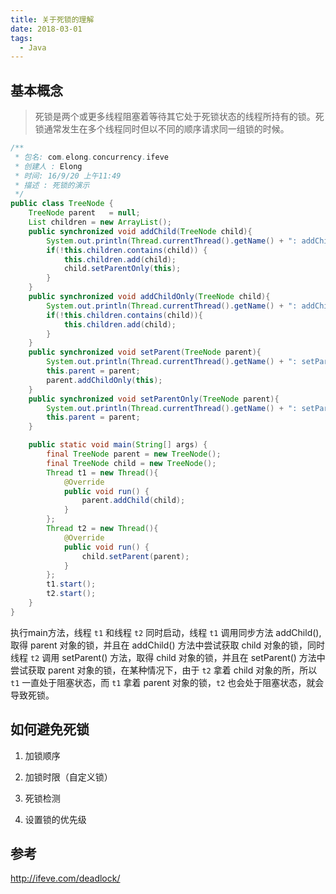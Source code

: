 ```yaml
---
title: 关于死锁的理解
date: 2018-03-01
tags:
  - Java
---
```



## 基本概念

> 死锁是两个或更多线程阻塞着等待其它处于死锁状态的线程所持有的锁。死锁通常发生在多个线程同时但以不同的顺序请求同一组锁的时候。

```java
/**
 * 包名: com.elong.concurrency.ifeve
 * 创建人 : Elong
 * 时间: 16/9/20 上午11:49
 * 描述 : 死锁的演示
 */
public class TreeNode {
    TreeNode parent   = null;
    List children = new ArrayList();
    public synchronized void addChild(TreeNode child){
        System.out.println(Thread.currentThread().getName() + ": addChild()");
        if(!this.children.contains(child)) {
            this.children.add(child);
            child.setParentOnly(this);
        }
    }
    public synchronized void addChildOnly(TreeNode child){
        System.out.println(Thread.currentThread().getName() + ": addChildOnly()");
        if(!this.children.contains(child)){
            this.children.add(child);
        }
    }
    public synchronized void setParent(TreeNode parent){
        System.out.println(Thread.currentThread().getName() + ": setParent()");
        this.parent = parent;
        parent.addChildOnly(this);
    }
    public synchronized void setParentOnly(TreeNode parent){
        System.out.println(Thread.currentThread().getName() + ": setParentOnly()");
        this.parent = parent;
    }

    public static void main(String[] args) {
        final TreeNode parent = new TreeNode();
        final TreeNode child = new TreeNode();
        Thread t1 = new Thread(){
            @Override
            public void run() {
                parent.addChild(child);
            }
        };
        Thread t2 = new Thread(){
            @Override
            public void run() {
                child.setParent(parent);
            }
        };
        t1.start();
        t2.start();
    }
}
```

执行main方法，线程 `t1` 和线程 `t2` 同时启动，线程 `t1` 调用同步方法 addChild(),取得 parent 对象的锁，并且在 addChild() 方法中尝试获取 child 对象的锁，同时线程 `t2` 调用 setParent() 方法，取得 child 对象的锁，并且在 setParent() 方法中尝试获取 parent 对象的锁，在某种情况下，由于 `t2` 拿着 child 对象的所，所以 `t1` 一直处于阻塞状态，而 `t1` 拿着 parent 对象的锁，`t2` 也会处于阻塞状态，就会导致死锁。

## 如何避免死锁

1. 加锁顺序

2. 加锁时限（自定义锁）

3. 死锁检测

4. 设置锁的优先级

## 参考

http://ifeve.com/deadlock/
